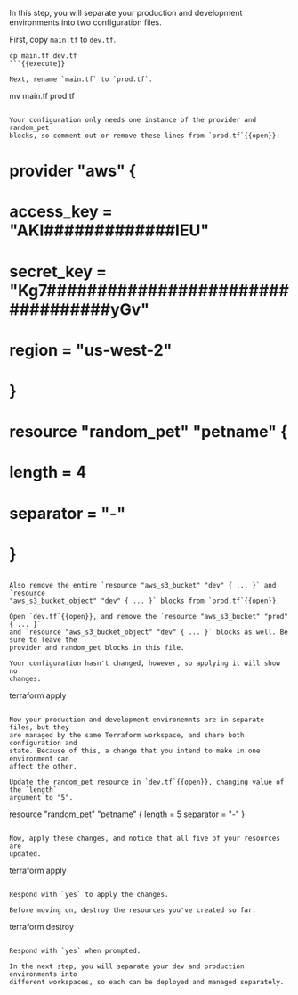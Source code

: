In this step, you will separate your production and development environments
into two configuration files.

First, copy `main.tf` to `dev.tf`.

```
cp main.tf dev.tf
```{{execute}}

Next, rename `main.tf` to `prod.tf`.

```
mv main.tf prod.tf
```{{execute}}

Your configuration only needs one instance of the provider and random_pet
blocks, so comment out or remove these lines from `prod.tf`{{open}}:

```
# provider "aws" {
#   access_key = "AKI#############IEU"
#   secret_key = "Kg7##################################yGv"
#   region     = "us-west-2"
# }

# resource "random_pet" "petname" {
#   length    = 4
#   separator = "-"
# }
```

Also remove the entire `resource "aws_s3_bucket" "dev" { ... }` and `resource
"aws_s3_bucket_object" "dev" { ... }` blocks from `prod.tf`{{open}}.

Open `dev.tf`{{open}}, and remove the `resource "aws_s3_bucket" "prod" { ... }`
and `resource "aws_s3_bucket_object" "dev" { ... }` blocks as well. Be sure to leave the
provider and random_pet blocks in this file.

Your configuration hasn't changed, however, so applying it will show no
changes.

```
terraform apply
```{{execute}}

Now your production and development environemnts are in separate files, but they
are managed by the same Terraform workspace, and share both configuration and
state. Because of this, a change that you intend to make in one environment can
affect the other.

Update the random_pet resource in `dev.tf`{{open}}, changing value of the `length`
argument to "5".

```
resource "random_pet" "petname" {
  length    = 5
  separator = "-"
}
```{{copy}}

Now, apply these changes, and notice that all five of your resources are
updated.

```
terraform apply
```{{execute}}

Respond with `yes` to apply the changes.

Before moving on, destroy the resources you've created so far.

```
terraform destroy
```{{execute}}

Respond with `yes` when prompted.

In the next step, you will separate your dev and production environments into
different workspaces, so each can be deployed and managed separately.

